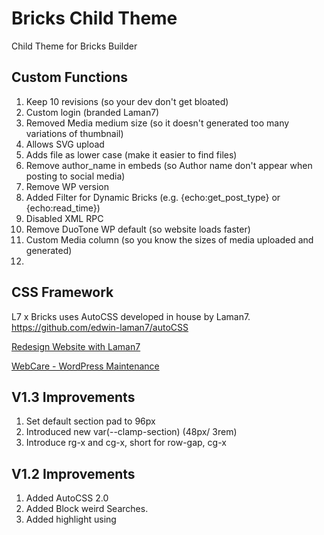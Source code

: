 # Bricks Child Theme
Child Theme for Bricks Builder

## Custom Functions

1. Keep 10 revisions (so your dev don't get bloated)
2. Custom login (branded Laman7)
3. Removed Media medium size (so it doesn't generated too many variations of thumbnail)
4. Allows SVG upload
5. Adds file as lower case (make it easier to find files)
6. Remove author_name in embeds (so Author name don't appear when posting to social media)
7. Remove WP version
8. Added Filter for Dynamic Bricks (e.g. {echo:get_post_type} or {echo:read_time})
9. Disabled XML RPC
10. Remove DuoTone WP default (so website loads faster)
11. Custom Media column (so you know the sizes of media uploaded and generated)
12. 

## CSS Framework
L7 x Bricks uses AutoCSS developed in house by Laman7. https://github.com/edwin-laman7/autoCSS

[Redesign Website with Laman7](https://laman7.com)

[WebCare - WordPress Maintenance](https://webcare.co)

## V1.3 Improvements
1. Set default section pad to 96px
2. Introduced new var(--clamp-section) (48px/ 3rem)
3. Introduce rg-x and cg-x, short for row-gap, cg-x

## V1.2 Improvements

1. Added AutoCSS 2.0
2. Added Block weird Searches.
3. Added highlight using <em> 

